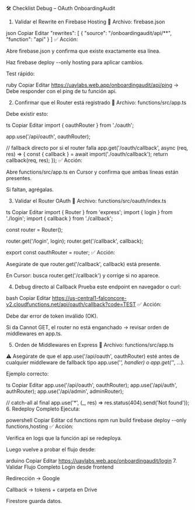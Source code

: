 🛠 Checklist Debug – OAuth OnboardingAudit
1. Validar el Rewrite en Firebase Hosting
📍 Archivo: firebase.json

json
Copiar
Editar
"rewrites": [
  {
    "source": "/onboardingaudit/api/**",
    "function": "api"
  }
]
✅ Acción:

Abre firebase.json y confirma que existe exactamente esa línea.

Haz firebase deploy --only hosting para aplicar cambios.

Test rápido:

ruby
Copiar
Editar
https://uaylabs.web.app/onboardingaudit/api/ping
→ Debe responder con el ping de tu función api.

2. Confirmar que el Router está registrado
📍 Archivo: functions/src/app.ts

Debe existir esto:

ts
Copiar
Editar
import { oauthRouter } from './oauth';

app.use('/api/oauth', oauthRouter);

// fallback directo por si el router falla
app.get('/oauth/callback', async (req, res) => {
  const { callback } = await import('./oauth/callback');
  return callback(req, res);
});
✅ Acción:

Abre functions/src/app.ts en Cursor y confirma que ambas líneas están presentes.

Si faltan, agrégalas.

3. Validar el Router OAuth
📍 Archivo: functions/src/oauth/index.ts

ts
Copiar
Editar
import { Router } from 'express';
import { login } from './login';
import { callback } from './callback';

const router = Router();

router.get('/login', login);
router.get('/callback', callback);

export const oauthRouter = router;
✅ Acción:

Asegúrate de que router.get('/callback', callback) está presente.

En Cursor: busca router.get('/callback') y corrige si no aparece.

4. Debug directo al Callback
Prueba este endpoint en navegador o curl:

bash
Copiar
Editar
https://us-central1-falconcore-v2.cloudfunctions.net/api/oauth/callback?code=TEST
✅ Acción:

Debe dar error de token inválido (OK).

Si da Cannot GET, el router no está enganchado → revisar orden de middlewares en app.ts.

5. Orden de Middlewares en Express
📍 Archivo: functions/src/app.ts

⚠️ Asegúrate de que el app.use('/api/oauth', oauthRouter) esté antes de cualquier middleware de fallback tipo app.use('*', handler) o app.get('*', ...).

Ejemplo correcto:

ts
Copiar
Editar
app.use('/api/oauth', oauthRouter);
app.use('/api/auth', authRouter);
app.use('/api/admin', adminRouter);

// catch-all al final
app.use('*', (_, res) => res.status(404).send('Not found'));
6. Redeploy Completo
Ejecuta:

powershell
Copiar
Editar
cd functions
npm run build
firebase deploy --only functions,hosting
✅ Acción:

Verifica en logs que la función api se redeploya.

Luego vuelve a probar el flujo desde:

arduino
Copiar
Editar
https://uaylabs.web.app/onboardingaudit/login
7. Validar Flujo Completo
Login desde frontend

Redirección → Google

Callback → tokens + carpeta en Drive

Firestore guarda datos.